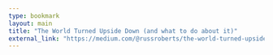 ```yaml
---
type: bookmark
layout: main
title: "The World Turned Upside Down (and what to do about it)"
external_link: "https://medium.com/@russroberts/the-world-turned-upside-down-and-what-to-do-about-it-2dc27d1cf5f5"
---
```



